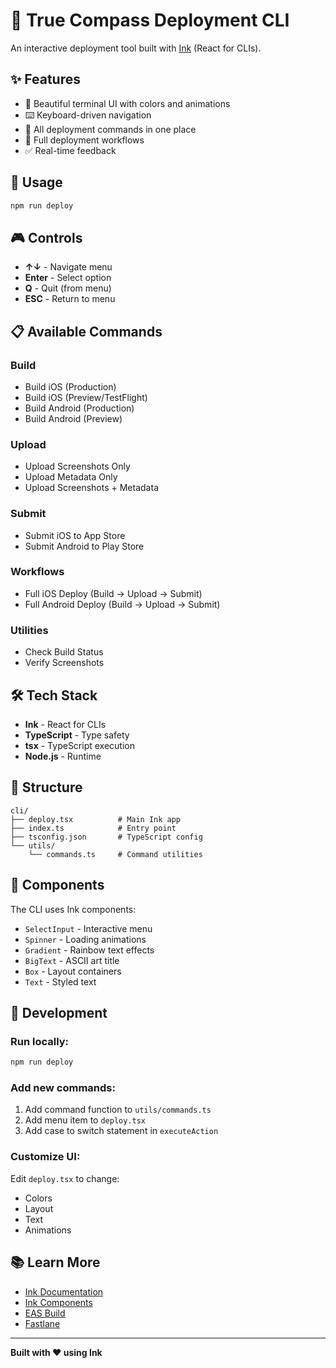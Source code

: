 # 🚀 True Compass Deployment CLI

An interactive deployment tool built with [Ink](https://github.com/vadimdemedes/ink) (React for CLIs).

## ✨ Features

- 🎨 Beautiful terminal UI with colors and animations
- ⌨️ Keyboard-driven navigation
- 📱 All deployment commands in one place
- 🔄 Full deployment workflows
- ✅ Real-time feedback

## 🚀 Usage

```bash
npm run deploy
```

## 🎮 Controls

- **↑↓** - Navigate menu
- **Enter** - Select option
- **Q** - Quit (from menu)
- **ESC** - Return to menu

## 📋 Available Commands

### Build
- Build iOS (Production)
- Build iOS (Preview/TestFlight)
- Build Android (Production)
- Build Android (Preview)

### Upload
- Upload Screenshots Only
- Upload Metadata Only
- Upload Screenshots + Metadata

### Submit
- Submit iOS to App Store
- Submit Android to Play Store

### Workflows
- Full iOS Deploy (Build → Upload → Submit)
- Full Android Deploy (Build → Upload → Submit)

### Utilities
- Check Build Status
- Verify Screenshots

## 🛠️ Tech Stack

- **Ink** - React for CLIs
- **TypeScript** - Type safety
- **tsx** - TypeScript execution
- **Node.js** - Runtime

## 📁 Structure

```
cli/
├── deploy.tsx          # Main Ink app
├── index.ts            # Entry point
├── tsconfig.json       # TypeScript config
└── utils/
    └── commands.ts     # Command utilities
```

## 🎨 Components

The CLI uses Ink components:
- `SelectInput` - Interactive menu
- `Spinner` - Loading animations
- `Gradient` - Rainbow text effects
- `BigText` - ASCII art title
- `Box` - Layout containers
- `Text` - Styled text

## 🔧 Development

### Run locally:
```bash
npm run deploy
```

### Add new commands:
1. Add command function to `utils/commands.ts`
2. Add menu item to `deploy.tsx`
3. Add case to switch statement in `executeAction`

### Customize UI:
Edit `deploy.tsx` to change:
- Colors
- Layout
- Text
- Animations

## 📚 Learn More

- [Ink Documentation](https://github.com/vadimdemedes/ink)
- [Ink Components](https://github.com/vadimdemedes/ink#built-in-components)
- [EAS Build](https://docs.expo.dev/build/introduction/)
- [Fastlane](https://docs.fastlane.tools/)

---

**Built with ❤️ using Ink**

